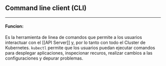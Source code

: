 ## Command line client (CLI)
---
#### Funcion:

Es la herramienta de linea de comandos que permite a los usuarios interactuar con el [[API Server]] y, por lo tanto con todo el Cluster de Kubernetes.
`kubectl` permite que los usuarios puedan ejecutar comandos para desplegar aplicaciones, inspecionar recuros, realizar cambios a las configuraciones y depurar problemas.


